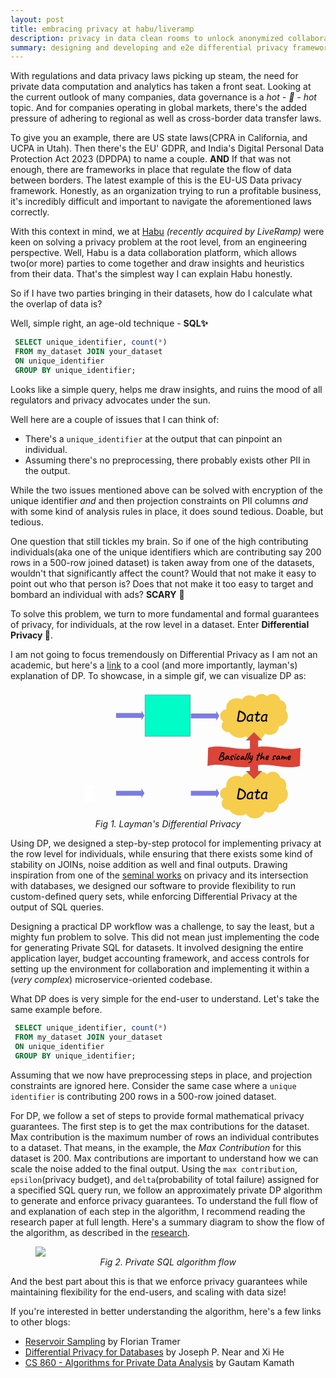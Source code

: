 ```yaml
---
layout: post
title: embracing privacy at habu/liveramp
description: privacy in data clean rooms to unlock anonymized collaboration
summary: designing and developing and e2e differential privacy framework for private analytics
---
```


With regulations and data privacy laws picking up steam, the need for private data computation and analytics has taken a front seat. Looking at the current outlook of many companies, data governance is a <i>hot - 🥵 - hot</i> topic. And for companies operating in global markets, there's the added pressure of adhering to regional as well as cross-border data transfer laws.

To give you an example, there are US state laws(CPRA in California, and UCPA in Utah). Then there's the EU' GDPR, and India's Digital Personal Data Protection Act 2023 (DPDPA) to name a couple.
<b>AND</b> If that was not enough, there are frameworks in place that regulate the flow of data between borders. The latest example of this is the EU-US Data privacy framework. Honestly, as an organization trying to run a profitable business, it's incredibly difficult and important to navigate the aforementioned laws correctly.

With this context in mind, we at [Habu](https://habu.com) <i>(recently acquired by LiveRamp)</i> were keen on solving a privacy problem at the root level, from an engineering perspective. Well, Habu is a data collaboration platform, which allows two(or more) parties to come together and draw insights and heuristics from their data. That's the simplest way I can explain Habu honestly.

So if I have two parties bringing in their datasets, how do I calculate what the overlap of data is?

Well, simple right, an age-old technique - <b>SQL✨</b>

```SQL
 SELECT unique_identifier, count(*)
 FROM my_dataset JOIN your_dataset
 ON unique_identifier
 GROUP BY unique_identifier;
```

Looks like a simple query, helps me draw insights, and ruins the mood of all regulators and privacy advocates under the sun.

Well here are a couple of issues that I can think of:

- There's a `unique_identifier` at the output that can pinpoint an individual.
- Assuming there's no preprocessing, there probably exists other PII in the output.

While the two issues mentioned above can be solved with encryption of the unique identifier <i>and</i> and then projection constraints on PII columns <i>and</i> with some kind of analysis rules in place, it does sound tedious. Doable, but tedious.

One question that still tickles my brain. So if one of the high contributing individuals(aka one of the unique identifiers which are contributing say 200 rows in a 500-row joined dataset) is taken away from one of the datasets, wouldn't that significantly affect the count? Would that not make it easy to point out who that person is? Does that not make it too easy to target and bombard an individual with ads? <b>SCARY</b> 🤯

To solve this problem, we turn to more fundamental and formal guarantees of privacy, for individuals, at the row level in a dataset. Enter <b>Differential Privacy 🥳</b>.

I am not going to focus tremendously on Differential Privacy as I am not an academic, but here's a [link](https://desfontain.es/blog/friendly-intro-to-differential-privacy.html) to a cool (and more importantly, layman's) explanation of DP. To showcase, in a simple gif, we can visualize DP as:

<figure>
                        <center>
                            <svg role="img" aria-label="Same diagram as before, duplicated, with the bottom line missing one person in the database. A double arrow labeled &quot;basically the same&quot; points to the two outputs." xmlns:dc="http://purl.org/dc/elements/1.1/" xmlns:cc="http://creativecommons.org/ns#" xmlns:rdf="http://www.w3.org/1999/02/22-rdf-syntax-ns#" xmlns:svg="http://www.w3.org/2000/svg" xmlns="http://www.w3.org/2000/svg" xmlns:xlink="http://www.w3.org/1999/xlink" xmlns:sodipodi="http://sodipodi.sourceforge.net/DTD/sodipodi-0.dtd" xmlns:inkscape="http://www.inkscape.org/namespaces/inkscape" version="1.1" viewBox="0 0 734.41882 358.09845" stroke-miterlimit="10" id="svg4123" sodipodi:docname="full-diagram.svg" inkscape:version="0.92.2pre0 (973e216, 2017-07-25)" width="734.41882" height="358.09845" style="fill:none;stroke:none;stroke-linecap:square;stroke-miterlimit:10">
                                <title>Same diagram as before, duplicated, with the bottom line missing one person in the database. A double arrow labeled &quot;basically the same &quot;points to the two outputs.</title>
                                <desc>Same diagram as before, duplicated, with the bottom line missing one person in the database. A double arrow labeled &quot;basically the same &quot;points to the two outputs.</desc>
                                <metadata id="metadata4129">
                                    <rdf:RDF>
                                        <cc:Work rdf:about="">
                                            <dc:format>image/svg+xml</dc:format>
                                            <dc:type rdf:resource="http://purl.org/dc/dcmitype/StillImage"/>
                                            <dc:title></dc:title>
                                        </cc:Work>
                                    </rdf:RDF>
                                </metadata>
                                <defs id="defs4127">
                                    <clipPath id="p.3-4">
                                        <path d="M 0,0 H 275 V 252 H 0 Z" id="path4077-0" inkscape:connector-curvature="0" style="clip-rule:evenodd"/>
                                    </clipPath>
                                </defs>
                                <sodipodi:namedview pagecolor="#ffffff" bordercolor="#666666" borderopacity="1" objecttolerance="10" gridtolerance="10" guidetolerance="10" inkscape:pageopacity="0" inkscape:pageshadow="2" inkscape:window-width="1918" inkscape:window-height="1078" id="namedview4125" showgrid="false" inkscape:zoom="1.3111111" inkscape:cx="532.33439" inkscape:cy="127.30279" inkscape:window-x="0" inkscape:window-y="0" inkscape:window-maximized="0" inkscape:current-layer="g4121" fit-margin-top="0" fit-margin-left="0" fit-margin-right="0" fit-margin-bottom="0" viewbox-x="82" viewbox-width="650"/>
                                <clipPath id="p.0">
                                    <path d="M 0,0 H 960 V 720 H 0 Z" id="path4036" inkscape:connector-curvature="0" style="clip-rule:nonzero"/>
                                </clipPath>
                                <g clip-path="url(#p.0)" id="g4121" transform="translate(-76.086586,-124.34907)">
                                    <path d="M 0,0 H 960 V 720 H 0 Z" id="path4039" inkscape:connector-curvature="0" style="fill:#000000;fill-opacity:0;fill-rule:evenodd"/>
                                    <path d="m 76.08921,124.34908 h 223.2992 V 267.11813 H 76.08921 Z" id="path4041" inkscape:connector-curvature="0" style="fill:#000000;fill-opacity:0;fill-rule:evenodd"/>
                                    <g transform="matrix(0.22307612,0,0,0.22307664,76.089214,124.34908)" id="g4048">
                                        <clipPath id="p.1">
                                            <path d="M 0,0 H 1001 V 640 H 0 Z" id="path4043" inkscape:connector-curvature="0" style="clip-rule:evenodd"/>
                                        </clipPath>
                                        <image clip-path="url(#p.1)" width="1001" height="640" x="0" y="0" preserveAspectRatio="none" xlink:href="https://desfontain.es/privacy/images/quiestce.jpeg" id="image4046" style="fill:#000000"/>
                                    </g>
                                    <path d="M 76.086586,339.67847 H 299.38579 V 482.44751 H 76.086586 Z" id="path4050" inkscape:connector-curvature="0" style="fill:#000000;fill-opacity:0;fill-rule:evenodd"/>
                                    <g transform="matrix(0.22307612,0,0,0.22307664,76.086589,339.67847)" id="g4057">
                                        <clipPath id="p.2">
                                            <path d="M 0,0 H 1001 V 640 H 0 Z" id="path4052" inkscape:connector-curvature="0" style="clip-rule:evenodd"/>
                                        </clipPath>
                                        <image clip-path="url(#p.2)" width="1001" height="640" x="0" y="0" preserveAspectRatio="none" xlink:href="https://desfontain.es/privacy/images/quiestce.jpeg" id="image4055" style="fill:#000000"/>
                                    </g>
                                    <path d="m 604.81974,178.70273 v 0 c -1.51233,-10.41394 3.45307,-20.72311 12.78925,-26.55296 9.33618,-5.82984 21.40576,-6.15791 31.08722,-0.84502 v 0 c 3.42944,-6.0551 9.70636,-10.23573 16.93207,-11.27733 7.2257,-1.04159 14.55151,1.17818 19.76159,5.98789 v 0 c 2.92145,-5.48995 8.65778,-9.17848 15.1734,-9.75675 6.51569,-0.57824 12.88855,2.03563 16.85718,6.9141 v 0 c 5.27802,-5.81934 13.67554,-8.2695 21.55884,-6.29033 7.8833,1.97917 13.83649,8.03222 15.28363,15.53996 v 0 c 6.46649,1.65271 11.8529,5.85413 14.76764,11.51872 2.91473,5.66462 3.07178,12.23673 0.43066,18.01831 v 0 c 6.36756,7.76532 7.85712,18.11251 3.91272,27.18018 -3.9444,9.06767 -12.7301,15.49351 -23.07849,16.87953 -0.0729,8.51033 -5.05414,16.31931 -13.02356,20.41701 -7.96942,4.09772 -17.68268,3.84427 -25.39587,-0.66263 -3.2854,10.1926 -12.53272,17.6922 -23.74671,19.25873 -11.21405,1.56653 -22.38446,-3.08087 -28.68524,-11.93434 -7.72339,4.3639 -16.99084,5.621 -25.71185,3.48773 -8.72095,-2.13329 -16.16077,-7.47725 -20.64124,-14.8264 v 0 c -7.89233,0.86539 -15.52319,-2.96604 -19.10534,-9.59276 -3.58216,-6.62671 -2.35303,-14.63803 3.07733,-20.05798 v 0 c -7.04022,-3.8826 -10.63251,-11.58696 -8.90375,-19.09555 1.72882,-7.50861 8.38696,-13.11998 16.50256,-13.90799 z" id="path4059" inkscape:connector-curvature="0" style="fill:#f6cd4c;fill-rule:evenodd"/>
                                    <path d="m 597.06497,212.10764 v 0 c 3.32227,1.83222 7.16028,2.66335 10.99872,2.38181 m 5.02759,27.2696 c 1.65063,-0.18098 3.26861,-0.56427 4.81219,-1.13993 m 41.53858,12.47812 c -1.16095,-1.63134 -2.133,-3.37456 -2.89954,-5.19996 m 55.3335,-2.12474 v 0 c 0.59893,-1.85826 0.98706,-3.77081 1.15777,-5.70575 m 37.26019,-14.04791 c 0.0776,-9.06056 -5.41461,-17.3565 -14.11767,-21.32448 m 33.2832,-22.73425 c -1.40942,3.08528 -3.56109,5.8222 -6.28625,7.99617 m -8.91071,-37.53403 v 0 c 0.24011,1.24591 0.35126,2.51055 0.33185,3.77639 m -37.17371,-13.02565 v 0 c -1.31659,1.45164 -2.4013,3.07382 -3.22033,4.81604 m -28.81055,-1.97402 v 0 c -0.70166,1.31851 -1.22559,2.71372 -1.55975,4.15347 m -35.13446,1.13608 v 0 c 2.04858,1.12421 3.94384,2.47731 5.64404,4.02959 m -49.5199,23.36855 v 0 c 0.20844,1.4353 0.53784,2.85292 0.98499,4.23957" id="path4061" inkscape:connector-curvature="0" style="fill:#000000;fill-opacity:0;fill-rule:evenodd"/>
                                    <path d="m 636.30257,211.8428 h -0.1875 q -0.78125,0 -1.25,-0.48437 -0.46875,-0.48438 -0.46875,-1.17188 0,-0.46875 0.5,-2.92187 l 1.375,-7.10938 q 0.46875,-2.42187 2.0625,-13.4375 l 0.39063,-2.70312 q 0.14062,-1.01563 1.10937,-1.84375 0.96875,-0.84375 1.78125,-0.84375 0.4375,0 2.9375,1.3125 2.70313,1.45312 3.20313,1.59375 5.09375,1.875 8.375,5.6875 3.29687,3.8125 3.29687,8.23437 0,4.04688 -2.40625,7.92188 -2.39062,3.875 -5.78125,5.71875 -3.39062,1.84375 -8.67187,1.84375 -1.53125,0 -3.46875,-0.53125 -1.9375,-0.51563 -2.79688,-1.26563 z m 6,-25.40625 -1.64062,11.20313 -2,10.67187 q 0.0625,0.0469 0.14062,0.0781 1.84375,1.32812 4.375,1.32812 5.01563,0 7.375,-1.79687 2.35938,-1.79688 3.60938,-4.21875 1.25,-2.42188 1.25,-4.92188 0,-2.51562 -1.40625,-4.64062 -1.39063,-2.125 -3.76563,-3.57813 -2.35937,-1.46875 -7.9375,-4.125 z m 32.16406,24.28125 q -4.21875,2.03125 -6.01562,2.03125 -7.29688,0 -7.29688,-6.95312 0,-6.46875 4.07813,-10.46875 4.09375,-4 8.98437,-4 1.89063,0 3.90625,0.96875 2.03125,0.96875 2.03125,2.25 0,0.79687 -0.53125,1.25 -0.39062,0.76562 -1.10937,4.40625 -0.70313,3.64062 -0.70313,5.25 0,1.96875 1.01563,5.42187 l 0.0781,0.3125 q -0.4375,1.82813 -2.17187,1.82813 -0.29688,0 -1.09375,-0.79688 -0.79688,-0.79687 -1.17188,-1.5 z m 1.42188,-15.1875 q -1.21875,-0.73437 -1.95313,-0.73437 -3.25,0 -6.07812,2.95312 -2.82813,2.9375 -2.82813,7.3125 0,4.29688 3.71875,4.29688 2.90625,0 5.46875,-2.15625 0.3125,-8.1875 1.67188,-11.67188 z m 16.45312,-0.34375 q -0.23437,0.9375 -0.60937,2.1875 -1.64063,5.42188 -1.64063,8.26563 0,3.35937 1.5625,3.35937 1.54688,0 2.28125,-0.95312 1.01563,-1.32813 1.875,-1.32813 0.65625,0 1.25,0.48438 0.59375,0.48437 0.59375,1.26562 0,1.71875 -2.15625,2.95313 -2.15625,1.21875 -4.29687,1.21875 -5.03125,0 -5.03125,-6.28125 0,-3.4375 1.54687,-8.39063 0.40625,-1.3125 0.78125,-2.625 -4.25,-0.20312 -4.85937,-0.70312 -0.60938,-0.5 -0.60938,-1.5625 0,-0.85938 0.57813,-1.42188 0.59375,-0.57812 1.60937,-0.57812 l 4.03125,0.32812 q 0.125,-0.51562 0.1875,-1.17187 0.0312,-0.67188 0.125,-1.48438 l 0.34375,-2.42187 q 0.10938,-0.79688 0.71875,-1.34375 0.625,-0.54688 1.46875,-0.54688 1.64063,0 1.64063,2.625 0,0.76563 -0.23438,1.98438 l -0.39062,2.35937 q 2.60937,-0.32812 2.78125,-0.32812 2.03125,0 2.79687,0.40625 0.76563,0.39062 0.76563,1.46875 0,0.95312 -0.65625,1.54687 -0.65625,0.57813 -1.57813,0.57813 l -1.92187,-0.0781 q -1.45313,0 -2.95313,0.1875 z m 21.44141,15.53125 q -4.21875,2.03125 -6.01563,2.03125 -7.29687,0 -7.29687,-6.95312 0,-6.46875 4.07812,-10.46875 4.09375,-4 8.98438,-4 1.89062,0 3.90625,0.96875 2.03125,0.96875 2.03125,2.25 0,0.79687 -0.53125,1.25 -0.39063,0.76562 -1.10938,4.40625 -0.70312,3.64062 -0.70312,5.25 0,1.96875 1.01562,5.42187 l 0.0781,0.3125 q -0.4375,1.82813 -2.17188,1.82813 -0.29687,0 -1.09375,-0.79688 -0.79687,-0.79687 -1.17187,-1.5 z m 1.42187,-15.1875 q -1.21875,-0.73437 -1.95312,-0.73437 -3.25,0 -6.07813,2.95312 -2.82812,2.9375 -2.82812,7.3125 0,4.29688 3.71875,4.29688 2.90625,0 5.46875,-2.15625 0.3125,-8.1875 1.67187,-11.67188 z" id="path4063" inkscape:connector-curvature="0" style="fill:#000000;fill-rule:nonzero"/>
                                    <path d="m 604.81711,394.03214 v 0 c -1.51233,-10.41397 3.45307,-20.72311 12.78925,-26.55298 9.33618,-5.82983 21.40576,-6.1579 31.08722,-0.845 v 0 c 3.42944,-6.05511 9.70636,-10.23575 16.93207,-11.27734 7.2257,-1.0416 14.55151,1.17819 19.76159,5.98788 v 0 c 2.92145,-5.48993 8.65778,-9.17847 15.1734,-9.75674 6.51569,-0.57825 12.88855,2.03564 16.85718,6.91409 v 0 c 5.27802,-5.81934 13.67554,-8.2695 21.55884,-6.29031 7.8833,1.97915 13.83649,8.03222 15.28363,15.53994 v 0 c 6.46649,1.65271 11.8529,5.85413 14.76764,11.51874 2.91473,5.66461 3.07178,12.23673 0.43066,18.01831 v 0 c 6.36756,7.76532 7.85712,18.11249 3.91272,27.18018 -3.9444,9.06766 -12.7301,15.4935 -23.07849,16.87952 -0.0729,8.51034 -5.05414,16.3193 -13.02356,20.41702 -7.96942,4.09769 -17.68268,3.84427 -25.39587,-0.66266 -3.2854,10.19263 -12.53272,17.69223 -23.74671,19.25876 -11.21405,1.56653 -22.38446,-3.08087 -28.68524,-11.93436 -7.72339,4.36392 -16.99084,5.621 -25.71185,3.48773 -8.72095,-2.13327 -16.16077,-7.47723 -20.64124,-14.82638 v 0 c -7.89233,0.86539 -15.52319,-2.96607 -19.10534,-9.59277 -3.58216,-6.62671 -2.35303,-14.63804 3.07733,-20.05799 v 0 c -7.04022,-3.8826 -10.63257,-11.58694 -8.90375,-19.09555 1.72882,-7.5086 8.38696,-13.11996 16.50256,-13.90799 z" id="path4065" inkscape:connector-curvature="0" style="fill:#f6cd4c;fill-rule:evenodd"/>
                                    <path d="m 597.06237,427.43705 v 0 c 3.32227,1.83218 7.16028,2.66333 10.99872,2.38181 m 5.02759,27.26959 c 1.65063,-0.181 3.26861,-0.56427 4.81219,-1.13992 m 41.53858,12.47811 c -1.16095,-1.63134 -2.133,-3.37457 -2.89954,-5.19998 m 55.3335,-2.12472 v 0 c 0.59893,-1.85825 0.98706,-3.77082 1.15777,-5.70575 m 37.26019,-14.04792 c 0.0776,-9.06054 -5.41461,-17.3565 -14.11767,-21.32449 m 33.2832,-22.73425 c -1.40942,3.0853 -3.56109,5.82223 -6.28625,7.99618 m -8.91071,-37.53402 v 0 c 0.24011,1.24591 0.35126,2.51056 0.33185,3.77639 m -37.17371,-13.02566 v 0 c -1.31659,1.45163 -2.4013,3.07382 -3.22033,4.81604 m -28.81055,-1.974 v 0 c -0.70166,1.31848 -1.22559,2.71372 -1.55975,4.15347 m -35.13446,1.13608 v 0 c 2.04858,1.12421 3.94384,2.4773 5.64404,4.02957 m -49.5199,23.36856 v 0 c 0.20844,1.43531 0.53784,2.85291 0.98499,4.23957" id="path4067" inkscape:connector-curvature="0" style="fill:#000000;fill-opacity:0;fill-rule:evenodd"/>
                                    <path d="m 636.29997,427.17219 h -0.1875 q -0.78125,0 -1.25,-0.48437 -0.46875,-0.48438 -0.46875,-1.17188 0,-0.46875 0.5,-2.92187 l 1.375,-7.10938 q 0.46875,-2.42187 2.0625,-13.4375 l 0.39063,-2.70312 q 0.14062,-1.01563 1.10937,-1.84375 0.96875,-0.84375 1.78125,-0.84375 0.4375,0 2.9375,1.3125 2.70313,1.45312 3.20313,1.59375 5.09375,1.875 8.375,5.6875 3.29687,3.8125 3.29687,8.23437 0,4.04688 -2.40625,7.92188 -2.39062,3.875 -5.78125,5.71875 -3.39062,1.84375 -8.67187,1.84375 -1.53125,0 -3.46875,-0.53125 -1.9375,-0.51563 -2.79688,-1.26563 z m 6,-25.40625 -1.64062,11.20313 -2,10.67187 q 0.0625,0.0469 0.14062,0.0781 1.84375,1.32812 4.375,1.32812 5.01563,0 7.375,-1.79687 2.35938,-1.79688 3.60938,-4.21875 1.25,-2.42188 1.25,-4.92188 0,-2.51562 -1.40625,-4.64062 -1.39063,-2.125 -3.76563,-3.57813 -2.35937,-1.46875 -7.9375,-4.125 z m 32.16406,24.28125 q -4.21875,2.03125 -6.01562,2.03125 -7.29688,0 -7.29688,-6.95312 0,-6.46875 4.07813,-10.46875 4.09375,-4 8.98437,-4 1.89063,0 3.90625,0.96875 2.03125,0.96875 2.03125,2.25 0,0.79687 -0.53125,1.25 -0.39062,0.76562 -1.10937,4.40625 -0.70313,3.64062 -0.70313,5.25 0,1.96875 1.01563,5.42187 l 0.0781,0.3125 q -0.4375,1.82813 -2.17187,1.82813 -0.29688,0 -1.09375,-0.79688 -0.79688,-0.79687 -1.17188,-1.5 z m 1.42188,-15.1875 q -1.21875,-0.73437 -1.95313,-0.73437 -3.25,0 -6.07812,2.95312 -2.82813,2.9375 -2.82813,7.3125 0,4.29688 3.71875,4.29688 2.90625,0 5.46875,-2.15625 0.3125,-8.1875 1.67188,-11.67188 z m 16.45312,-0.34375 q -0.23437,0.9375 -0.60937,2.1875 -1.64063,5.42188 -1.64063,8.26563 0,3.35937 1.5625,3.35937 1.54688,0 2.28125,-0.95312 1.01563,-1.32813 1.875,-1.32813 0.65625,0 1.25,0.48438 0.59375,0.48437 0.59375,1.26562 0,1.71875 -2.15625,2.95313 -2.15625,1.21875 -4.29687,1.21875 -5.03125,0 -5.03125,-6.28125 0,-3.4375 1.54687,-8.39063 0.40625,-1.3125 0.78125,-2.625 -4.25,-0.20312 -4.85937,-0.70312 -0.60938,-0.5 -0.60938,-1.5625 0,-0.85938 0.57813,-1.42188 0.59375,-0.57812 1.60937,-0.57812 l 4.03125,0.32812 q 0.125,-0.51562 0.1875,-1.17187 0.0312,-0.67188 0.125,-1.48438 l 0.34375,-2.42187 q 0.10938,-0.79688 0.71875,-1.34375 0.625,-0.54688 1.46875,-0.54688 1.64063,0 1.64063,2.625 0,0.76563 -0.23438,1.98438 l -0.39062,2.35937 q 2.60937,-0.32812 2.78125,-0.32812 2.03125,0 2.79687,0.40625 0.76563,0.39062 0.76563,1.46875 0,0.95312 -0.65625,1.54687 -0.65625,0.57813 -1.57813,0.57813 l -1.92187,-0.0781 q -1.45313,0 -2.95313,0.1875 z m 21.44141,15.53125 q -4.21875,2.03125 -6.01563,2.03125 -7.29687,0 -7.29687,-6.95312 0,-6.46875 4.07812,-10.46875 4.09375,-4 8.98438,-4 1.89062,0 3.90625,0.96875 2.03125,0.96875 2.03125,2.25 0,0.79687 -0.53125,1.25 -0.39063,0.76562 -1.10938,4.40625 -0.70312,3.64062 -0.70312,5.25 0,1.96875 1.01562,5.42187 l 0.0781,0.3125 q -0.4375,1.82813 -2.17188,1.82813 -0.29687,0 -1.09375,-0.79688 -0.79687,-0.79687 -1.17187,-1.5 z m 1.42187,-15.1875 q -1.21875,-0.73437 -1.95312,-0.73437 -3.25,0 -6.07813,2.95312 -2.82812,2.9375 -2.82812,7.3125 0,4.29688 3.71875,4.29688 2.90625,0 5.46875,-2.15625 0.3125,-8.1875 1.67187,-11.67188 z" id="path4069" inkscape:connector-curvature="0" style="fill:#000000;fill-rule:nonzero"/>
                                    <path d="m 299.38846,189.04987 h 70.36065 v -6.68504 l 8.40525,13.37008 -8.40525,13.37007 v -6.68502 h -70.36065 z" id="path4071" inkscape:connector-curvature="0" style="fill:#7c7ce0;fill-rule:evenodd;stroke-width:0.79288208"/>
                                    <path d="M 427.88773,353.66272 H 553.16596 V 468.46329 H 427.88773 Z" id="path4075" inkscape:connector-curvature="0" style="fill:#000000;fill-opacity:0;fill-rule:evenodd"/>
                                    <g transform="matrix(0.45555722,0,0,0.45555774,379.83689,353.66273)" id="g4082">
                                        <clipPath id="p.3">
                                            <path d="M 0,0 H 275 V 252 H 0 Z" id="path4077" inkscape:connector-curvature="0" style="clip-rule:evenodd"/>
                                        </clipPath>
                                        <image clip-path="url(#p.3)" width="275" height="252" x="0" y="0" preserveAspectRatio="none" xlink:href="https://desfontain.es/privacy/images/magic.gif" id="image4080" style="fill:#000000"/>
                                    </g>
                                    <path d="m 660.00147,264.20093 21.66931,-21.66928 21.66932,21.66928 h -10.83466 v 85.7638 h 10.83466 l -21.66932,21.66928 -21.66931,-21.66928 h 10.83466 v -85.7638 z" id="path4088" inkscape:connector-curvature="0" style="fill:#db4437;fill-rule:evenodd"/>
                                    <path d="m 660.00147,264.20093 21.66931,-21.66928 21.66932,21.66928 h -10.83466 v 85.7638 h 10.83466 l -21.66932,21.66928 -21.66931,-21.66928 h 10.83466 v -85.7638 z" id="path4090" inkscape:connector-curvature="0" style="fill-rule:evenodd;stroke:#666666;stroke-width:1;stroke-linecap:butt;stroke-linejoin:round"/>
                                    <path d="m 554.53672,285.04017 c 42.66144,-12.09317 85.32288,12.0932 127.98438,0 42.66143,-12.09317 85.32287,12.0932 127.98431,0 l -1.70062,50.79135 c -42.66144,12.09317 -85.32288,-12.09317 -127.98432,0 -42.66143,12.09317 -85.32294,-12.09317 -127.98437,0 z" id="path4092" inkscape:connector-curvature="0" style="fill:#db4437;fill-rule:evenodd"/>
                                    <path d="m 587.72404,321.45273 q -0.84375,-0.5 -1.26562,-1.0625 -0.40625,-0.5625 -0.40625,-1.07812 0,-0.67188 0.67187,-1.07813 0.125,-0.0625 0.35938,-0.0625 0.3125,0 0.67187,0.10938 0.375,0.10937 0.57813,0.29687 0.82812,0.76563 1.98437,0.76563 0.5,0 1.46875,-0.21875 1.25,-0.39063 1.96875,-0.95313 0.71875,-0.57812 1.70313,-1.79687 0.60937,-0.79688 0.90625,-1.60938 0.3125,-0.82812 0.3125,-1.5 0,-0.73437 -0.34375,-1.15625 -0.64063,-0.85937 -1.4375,-1.28125 -0.78125,-0.4375 -1.82813,-0.4375 -0.9375,0 -1.82812,0.25 l -1.85938,0.39063 q -0.125,0.0312 -0.34375,0.0469 -0.20312,0.0156 -0.59375,0.95313 -0.375,0.92187 -1.29687,3.51562 -0.67188,1.875 -1.125,2.70313 -0.45313,0.8125 -0.79688,0.8125 -0.39062,0 -0.82812,-0.70313 -0.0937,-0.15625 -0.40625,-0.64062 -0.29688,-0.48438 -0.29688,-0.9375 0,-0.21875 0.15625,-0.53125 0.15625,-0.29688 0.26563,-0.57813 0.10937,-0.29687 0.25,-0.79687 0.40625,-1.25 2.40625,-6.20313 2,-4.96875 3.125,-7.5 0.79687,-1.82812 0.48437,-1.92187 0,-0.0937 -0.10937,-0.28125 -0.0937,-0.20313 -0.0625,-0.29688 0,-0.1875 1.14062,-0.5625 1.14063,-0.39062 1.54688,-0.32812 h 0.20312 q 0.40625,0 0.40625,-0.15625 0.0625,0 0.59375,-0.0625 0.53125,-0.0625 1.14063,0 2.26562,0.1875 3.57812,1.29687 1.3125,1.09375 1.28125,3.23438 -0.0625,0.84375 -0.92187,2.28125 -0.85938,1.4375 -1.89063,2.35937 -0.51562,0.45313 -1.17187,0.95313 -0.65625,0.5 -0.84375,0.625 l 0.79687,0.28125 q 1.5,0.57812 2.32813,1.42187 0.84375,0.82813 1.1875,2.26563 0.0781,0.3125 0.0781,0.57812 0,0.70313 -0.25,1.59375 -0.23437,0.89063 -0.53125,1.5625 -0.1875,0.20313 -0.3125,0.42188 -0.125,0.21875 -0.15625,0.28125 -0.0312,0.14062 -0.57812,0.98437 -0.54688,0.84375 -0.96875,1.35938 -2.10938,1.79687 -3.48438,2.29687 -1.34375,0.60938 -3.20312,0.60938 -1.65625,0 -2.45313,-0.51563 z m 2.29688,-13.26562 q 0.32812,-0.0781 1.28125,-0.28125 0.95312,-0.20313 1.375,-0.35938 0.0625,-0.0312 0.39062,-0.20312 0.34375,-0.1875 0.70313,-0.54688 2.01562,-1.875 2.8125,-3.39062 0.79687,-1.3125 0.79687,-1.84375 0,-0.39063 -0.34375,-0.75 -0.60937,-0.70313 -2.01562,-0.70313 -0.60938,0 -1.03125,0.14063 -0.45313,0.125 -0.65625,0.29687 -0.20313,0.17188 -0.20313,0.53125 0,0.25 -0.17187,0.5625 -0.15625,0.29688 -0.34375,0.48438 -0.0312,0.20312 -0.17188,0.39062 -0.14062,0.1875 -0.21875,0.25 0,0.0781 -0.4375,0.875 -0.42187,0.79688 -0.79687,1.78125 -0.96875,2.28125 -0.96875,2.76563 z m 11.90643,10.29687 q -0.0937,-0.1875 -0.54688,-0.5 -0.45312,-0.32812 -0.45312,-0.39062 0,-0.14063 -0.14063,-0.375 -0.14062,-0.23438 -0.26562,-0.4375 -0.26563,-0.25 0.34375,-1.65625 0.60937,-1.40625 1.64062,-3.32813 0.1875,-0.1875 0.48438,-0.67187 0.3125,-0.48438 0.40625,-0.54688 0,-0.125 0.0937,-0.23437 0.0937,-0.10938 0.23437,-0.10938 l 0.25,-0.51562 q 0.125,-0.29688 1.25,-1.375 1.125,-1.09375 1.76563,-1.46875 0.59375,-0.42188 1.3125,-0.42188 0.76562,0 1.29687,0.45313 l 0.875,0.73437 q 0.95313,0.79688 1.07813,0.92188 l 1.1875,1.0625 -0.54688,1.59375 q -0.28125,0.85937 -0.28125,1.64062 0,1.20313 0.67188,2.26563 0.15625,0.34375 0.42187,0.54687 0.28125,0.1875 0.73438,0.25 0.70312,0.125 0.70312,0.70313 0,0.70312 -0.26562,1.0625 -0.25,0.34375 -0.60938,0.4375 -0.5,0.0781 -0.70312,0.0781 -0.92188,0 -1.6875,-0.48437 -0.76563,-0.48438 -1.34375,-1.64063 -0.125,-0.1875 -0.34375,-0.6875 -0.20313,-0.51562 -0.23438,-0.71875 -0.21875,0.32813 -0.73437,0.84375 -3.29688,3.32813 -5.34375,3.32813 -0.70313,0 -1.25,-0.35938 z m 1.76562,-2.65625 q 0.5,0.0625 1.98438,-1.15625 0.15625,-0.125 0.34375,-0.29687 0.1875,-0.17188 0.42187,-0.375 0.89063,-0.73438 1.39063,-1.21875 0.5,-0.5 1,-1.20313 l 0.70312,-1.15625 q -0.3125,-0.70312 -0.57812,-0.9375 -0.25,-0.25 -0.5,-0.25 -0.64063,0 -1.60938,1.14063 -0.95312,1.14062 -2.29687,3.4375 -0.35938,0.57812 -0.57813,1.20312 -0.21875,0.625 -0.28125,0.8125 z m 14.94391,3.8125 q -0.78125,0 -1.59375,-0.32812 -0.8125,-0.3125 -1.375,-0.78125 -0.5625,-0.46875 -0.5625,-0.84375 0,-0.39063 0.35938,-0.48438 l 0.15625,-0.125 q 0.0625,-0.0312 0.25,-0.0312 0.14062,-0.0312 0.32812,0.0156 0.1875,0.0469 0.3125,0.0469 0.23438,0.0625 0.67188,0.125 l 0.84375,0.0937 q 0.64062,0 1.1875,-0.125 0.5625,-0.125 0.5625,-0.28125 0,-0.10937 -0.25,-0.32812 -0.25,-0.21875 -0.54688,-0.21875 0,-0.125 -0.98437,-0.85938 -0.54688,-0.42187 -1.04688,-0.82812 -0.5,-0.42188 -0.5,-0.625 l 0.0312,-0.0625 v -0.15625 q -0.21875,0 -0.42187,-0.60938 -0.1875,-0.60937 -0.1875,-1.1875 0,-1.07812 0.95312,-2.39062 0.96875,-1.3125 2.39063,-2.35938 1.4375,-1.0625 2.71875,-1.45312 0.46875,-0.21875 1.40625,-0.21875 0.60937,0 0.82812,0.125 l 0.25,-0.0625 q 0.39063,0 1,0.64062 0.60938,0.64063 0.76563,1.01563 0,1.0625 -0.0625,1.70312 -0.0625,0.64063 -0.32813,0.64063 -0.0312,0 -0.0937,0.0312 -0.0625,0.0312 -0.0625,0.15625 0,0.45312 -0.78125,1 -0.78125,0.53125 -1.42187,0.53125 l -0.125,-0.0312 q -0.20313,-0.0312 -0.57813,-0.375 -0.35937,-0.35938 -0.35937,-0.70313 0,-0.0937 0.375,-0.51562 0.39062,-0.42188 0.65625,-0.8125 0.28125,-0.40625 0.28125,-0.85938 0,-0.15625 -0.10938,-0.20312 -0.10937,-0.0469 -0.4375,-0.0469 -1.75,0.79688 -2.51562,1.5 -0.10938,0.20313 -0.1875,0.29688 -0.0781,0.0937 -0.20313,0.0937 0,0 0,-0.0156 0,-0.0156 -0.0312,-0.0156 -0.0625,0 -0.42187,0.375 -0.34375,0.35937 -0.65625,0.84375 -0.29688,0.46875 -0.35938,0.89062 l -0.0625,0.0937 v 0.15625 q -0.0312,0.0625 -0.0312,0.26563 0,0.28125 0.25,0.59375 0.25,0.29687 1.03125,0.84375 1.4375,1.09375 1.95313,1.625 0.53125,0.51562 0.67187,0.9375 0.28125,0.57812 0.28125,1.01562 0,1.09375 -1.14062,1.6875 -1.125,0.59375 -3.07813,0.59375 z m 13.21564,-13.79687 q -0.10937,0.0937 -0.20312,0.0937 -0.125,0 -0.40625,-0.1875 -0.32813,-0.0312 -0.85938,-0.54688 -0.51562,-0.51562 -0.51562,-0.67187 -0.0312,-0.39063 0.0625,-1.10938 0.0937,-0.71875 0.35937,-1.28125 0.28125,-0.57812 0.71875,-0.60937 0.23438,0.0312 0.60938,0.14062 0.39062,0.10938 0.875,0.29688 0.59375,1.21875 0.59375,2.07812 0,1.28125 -1.23438,1.79688 z m -2.95312,13.28125 q -0.76563,0 -1.32813,-0.79688 -0.5625,-0.79687 -0.6875,-1.98437 0.125,-1.1875 0.1875,-1.73438 0.35938,-1.5625 0.89063,-3.6875 0.53125,-2.14062 0.625,-2.35937 0.15625,-0.28125 0.5,-0.28125 0.35937,0 0.78125,0.26562 0.4375,0.26563 0.73437,0.75 0.25,0.35938 0.25,0.79688 0,0.67187 -0.64062,2.82812 -0.4375,1.59375 -0.57813,2.26563 -0.125,0.67187 -0.0937,1.4375 -0.125,1.4375 -0.25,1.98437 -0.125,0.54688 -0.39062,0.51563 z m 6.8189,-0.21875 q -0.95312,0 -1.25,-0.10938 -0.28125,-0.125 -0.70312,-0.5 -0.0937,-0.23437 -0.40625,-0.60937 -0.29688,-0.39063 -0.48438,-0.57813 -0.0937,-0.35937 -0.0937,-0.82812 0,-0.84375 0.23438,-1.95313 0.23437,-1.125 0.59375,-2.04687 0.125,-0.26563 0.20312,-0.48438 0.0781,-0.21875 0.10938,-0.28125 0,-0.23437 0.8125,-1.39062 0.82812,-1.17188 1.3125,-1.625 0.21875,-0.25 0.67187,-0.53125 0.46875,-0.29688 0.82813,-0.42188 0.0937,-0.0312 0.78125,-0.28125 0.6875,-0.26562 1.26562,-0.26562 0.51563,0 1,0.20312 0.5,0.20313 0.82813,0.65625 0.82812,0.82813 0.82812,2.17188 0,0.26562 -0.0625,0.57812 -0.17187,0.64063 -0.67187,1.04688 -0.48438,0.39062 -1.03125,0.39062 -0.54688,0 -0.92188,-0.40625 -0.125,-0.32812 -0.125,-0.42187 0,-0.0937 0.125,-0.54688 0.125,-0.57812 0.125,-0.73437 0,-0.40625 -0.28125,-0.40625 -0.39062,0 -0.625,0.1875 -0.21875,0.1875 -0.82812,0.82812 -0.40625,0.45313 -0.96875,1.29688 -0.5625,0.84375 -0.875,1.60937 -0.29688,0.875 -0.40625,1.25 -0.10938,0.35938 -0.10938,0.42188 0,0.125 -0.0312,0.23437 -0.0312,0.10938 -0.0312,0.25 0,0.21875 0.0937,0.34375 0.0937,0.125 0.34375,0.26563 0.0781,0.0312 0.23438,0.125 0.15625,0.0937 0.3125,0.0937 0.20312,0 0.54687,-0.15625 0.35938,-0.17188 0.45313,-0.20313 0.40625,-0.1875 1.17187,-0.82812 l 0.78125,-0.57813 q 0.21875,-0.15625 0.39063,-0.26562 0.1875,-0.10938 0.28125,-0.15625 0.0937,-0.0469 0.0937,0.0156 0,0.125 0.0937,0.125 0.0937,0 0.21875,-0.125 0.125,-0.20312 0.45312,-0.20312 0.25,0 0.51563,0.15625 0.28125,0.14062 0.28125,0.23437 l -0.0312,0.15625 q 0,0.15625 0.15625,0.32813 0,0.125 -0.0781,0.32812 -0.0781,0.20313 -0.20312,0.34375 -0.32813,0.46875 -0.73438,0.98438 -0.39062,0.51562 -0.54687,0.70312 h -0.0312 q -0.15625,0 -0.45313,0.29688 -0.46875,0.4375 -0.82812,0.4375 -0.125,0.0625 -0.29688,0.15625 -0.15625,0.0781 -0.15625,0.17187 -0.53125,0.54688 -2.875,0.54688 z m 10.59815,-0.32813 q -0.54688,0.125 -1.3125,-0.57812 -0.76563,-0.70313 -0.90625,-1.3125 -0.0625,-0.3125 -0.0625,-0.54688 0,-1.23437 0.79687,-3.01562 0.8125,-1.78125 2.17188,-3.34375 1.35937,-1.5625 2.98437,-2.26563 0.67188,-0.35937 0.85938,-0.35937 0.20312,0 0.875,0.35937 0.64062,0.15625 1.01562,0.34375 0.39063,0.1875 0.70313,0.60938 0.42187,0.82812 0.60937,2.04687 0.20313,0.67188 0.20313,0.95313 0,0.26562 -0.20313,0.45312 -0.0312,0.0312 -0.10937,0.125 -0.0781,0.0937 -0.0781,0.15625 0,0.0469 0.0625,0.0469 0,0.0312 -0.0312,0.14062 -0.0312,0.10938 -0.125,0.29688 -0.39062,1.21875 -0.39062,1.89062 0,0.21875 0.0625,0.54688 0.32812,0.82812 0.8125,0.82812 0.4375,0 1.01562,-0.57812 0.48438,-0.3125 0.96875,-0.3125 0.28125,0 0.28125,0.15625 0.0312,0.0312 0.125,0.0937 0.0937,0.0625 0.1875,0.0625 0.14063,0 0.14063,0.29687 0,0.25 -0.125,0.67188 -0.10938,0.40625 -0.26563,0.67187 -0.21875,0.21875 -0.35937,0.39063 -0.125,0.15625 -0.125,0.25 l -0.46875,0.4375 q -0.60938,0.35937 -1.45313,0.35937 -0.85937,0 -1.375,-0.35937 -0.5,-0.34375 -0.95312,-0.875 -0.45313,-0.53125 -0.57813,-0.9375 l -0.15625,-0.32813 -0.9375,0.60938 -0.79687,0.82812 q -0.25,0.32813 -0.4375,0.32813 h -0.32813 q 0,0.21875 -0.90625,0.54687 -0.89062,0.3125 -1.39062,0.3125 z m 0.67187,-2.6875 q 0.34375,0 1.4375,-0.8125 1.10938,-0.8125 1.5,-1.29687 0.125,-0.15625 0.32813,-0.45313 0.21875,-0.3125 0.375,-0.46875 0.51562,-0.60937 0.75,-0.96875 0.25,-0.375 0.25,-0.73437 0,-0.25 -0.23438,-0.70313 -0.125,-0.39062 -0.375,-0.39062 -0.14062,0 -0.73437,0.23437 -0.60938,0.34375 -1.4375,1.4375 -0.8125,1.07813 -1.42188,2.20313 -0.60937,1.125 -0.60937,1.64062 0,0.0937 0.0625,0.1875 0.0781,0.0937 0.10937,0.125 z m 11.06427,4.21875 q -0.48437,-0.15625 -0.71875,-0.57812 -0.23437,-0.40625 -0.23437,-1.20313 0,-1.3125 0.25,-2.5625 l 0.0312,-0.25 q 0.0312,-0.20312 0.0937,-0.625 0.0625,-0.4375 0.0937,-0.25 l 0.20312,-0.85937 q 0.21875,-0.89063 0.42188,-1.65625 0.21875,-0.78125 0.34375,-1.125 l 0.34375,-1.125 q 0.96875,-3.10938 1.79687,-4.1875 0.0312,-0.125 0.0937,-0.23438 0.0625,-0.125 0.0937,-0.25 0,-0.51562 0.20313,-0.79687 0.28125,-0.48438 0.46875,-0.85938 l 0.14062,-0.35937 0.89063,-1.82813 q 0.0937,-0.3125 0.39062,-0.6875 0.3125,-0.39062 0.625,-0.53125 l -0.0312,-0.0312 q 0.17188,-0.25 0.59375,-0.4375 0.4375,-0.20312 0.75,-0.20312 0.42188,0 0.67188,0.26562 0.26562,0.25 0.26562,0.70313 v 0.3125 q 0,0.29687 -0.0469,0.45312 -0.0469,0.15625 -0.21875,0.39063 h 0.0312 q 0.0469,0.0312 -0.0469,0.20312 -0.0781,0.17188 -0.14062,0.32813 -0.21875,0.57812 -0.3125,0.64062 -0.23438,0.29688 -1.48438,2.71875 -1.23437,2.40625 -1.59375,3.32813 l -0.125,0.48437 -0.0625,0.20313 q -0.35937,0.76562 -0.39062,0.82812 l -0.51563,1.98438 -0.125,0.67187 -0.28125,0.73438 -0.1875,0.60937 q -0.0781,0.15625 -0.125,0.42188 -0.0469,0.25 -0.10937,0.3125 l -0.0312,0.15625 q -0.0312,0.125 -0.21875,0.73437 -0.29688,0.90625 -0.42188,1.5 -0.125,0.57813 -0.15625,1.25 l -0.0312,0.14063 q -0.0937,0.70312 -0.40625,1.04687 -0.29687,0.35938 -0.78125,0.21875 z m 6.82099,-0.59375 q -0.0937,0.0312 -0.26563,0.0312 -0.67187,0 -1.125,-0.76562 -0.4375,-0.78125 -0.4375,-1.96875 0,-0.625 0.125,-1.23438 0.35938,-0.9375 0.35938,-1.34375 0.0937,-0.60937 0.65625,-2.1875 0.5625,-1.59375 0.71875,-1.92187 0.125,0 0.21875,-0.20313 0.0937,-0.20312 0.0937,-0.46875 0,-0.28125 0.10937,-0.57812 0.125,-0.3125 0.25,-0.4375 0,-0.0937 0.0781,-0.34375 0.0781,-0.26563 0.0781,-0.35938 0,-0.0625 0.0781,-0.23437 0.0781,-0.1875 0.0781,-0.28125 0.51563,-0.98438 1.79688,-4.45313 1.28125,-3.48437 1.28125,-3.85937 0,-0.26563 0.1875,-0.48438 0.20312,-0.21875 0.45312,-0.21875 0.0937,-0.10937 0.40625,-0.15625 0.32813,-0.0469 0.51563,-0.0469 l 0.51562,0.51562 q 0.35938,0.32813 0.54688,0.57813 0.1875,0.25 0.1875,0.60937 0,0.57813 -0.20313,1.14063 -0.20312,0.54687 -1.20312,2.625 -0.0625,0.17187 -0.51563,1.15625 -0.3125,0.64062 -0.3125,0.73437 0,0.0937 -0.14062,0.40625 -0.125,0.29688 -0.21875,0.625 -0.25,0.51563 -0.8125,1.8125 -0.5625,1.29688 -0.5625,1.42188 0,0.34375 -0.15625,0.5 -0.0937,0 -0.125,0.15625 -0.0312,0.14062 -0.0312,0.20312 0,0.3125 -0.51563,1.70313 l -0.28125,0.92187 q -0.60937,2.07813 -0.85937,3.04688 -0.23438,0.95312 -0.23438,1.625 0,0.70312 -0.23437,1.15625 -0.21875,0.4375 -0.5,0.57812 z m 13.97729,-12.23437 q 0.29688,0.57812 0.29688,1.3125 0,0.9375 -0.42188,1.53125 -0.3125,0.45312 -0.5625,1.35937 -0.23437,0.89063 -0.45312,2.39063 -0.29688,1.21875 -0.71875,3.75 -0.5,1.34375 -0.625,2.01562 -0.0469,0.1875 -0.3125,0.79688 -0.26563,0.60937 -0.4375,0.95312 -1.4375,2.92188 -3.40625,4.39063 -1.96875,1.46875 -4.01563,1.59375 -0.51562,0.0625 -0.60937,0.0625 -0.28125,0 -0.53125,-0.0937 -0.23438,-0.0937 -0.51563,-0.25 -0.64062,-0.45313 -0.73437,-0.64063 -0.17188,-0.32812 -0.17188,-0.64062 0,-0.48438 0.45313,-0.65625 0.45312,-0.17188 1.03125,-0.17188 0.21875,0.125 0.76562,0.125 0.54688,0 0.64063,-0.125 0.0625,-0.0625 0.375,-0.21875 0.32812,-0.14062 0.73437,-0.23437 1.0625,-0.51563 1.625,-1.03125 0.5625,-0.5 1.23438,-1.625 0.79687,-1.21875 1.04687,-2.20313 0.42188,-1.0625 1,-3.14062 l -0.0312,0.0312 q -0.17187,0.1875 -0.8125,0.5625 -0.625,0.375 -0.76562,0.375 -0.0312,0 -0.0937,0.0312 -0.0625,0.0312 -0.0625,0.125 0,0.125 -0.82813,0.40625 -0.82812,0.26562 -1.0625,0.26562 -0.3125,0 -0.6875,-0.34375 -0.35937,-0.35937 -0.53125,-0.65625 -0.125,-0.28125 -0.46875,-0.57812 -0.39062,-0.375 -0.57812,-0.67188 -0.1875,-0.3125 -0.1875,-0.73437 0,-0.21875 0.0312,-0.34375 0.375,-1.4375 1.40625,-4.42188 1.04687,-3 1.53125,-3.73437 0.125,-0.20313 0.46875,-0.32813 0.35937,-0.125 0.71875,-0.125 0.64062,0 0.85937,0.375 0.39063,0.54688 0.39063,0.9375 0,0.4375 -0.45313,1.3125 -0.125,0.34375 -0.32812,0.76563 -0.1875,0.42187 -0.1875,0.51562 -0.0312,0.125 -0.1875,0.78125 -0.15625,0.65625 -0.28125,0.65625 -0.20313,0.1875 -0.4375,1.32813 -0.23438,1.14062 -0.23438,1.8125 0,0.375 0.0937,0.375 0.85938,0 1.65625,-0.45313 0.79688,-0.46875 1.67188,-1.5 0.125,-0.79687 0.35937,-1.71875 0.25,-0.9375 0.34375,-1.25 0.57813,-1.98437 0.76563,-3.20312 0.1875,-0.45313 0.28125,-0.53125 0.0937,-0.0781 0.42187,-0.0781 0.39063,0 0.84375,0.23438 0.46875,0.21875 0.6875,0.53125 z m 11.99976,13.79687 q -1.25,-0.0312 -1.78125,-0.59375 -0.51563,-0.5625 -0.51563,-1.57812 0,-0.26563 0.0625,-0.84375 0.125,-0.4375 0.1875,-0.89063 0.15625,-0.70312 0.32813,-0.82812 0.0312,-0.0312 0.0625,-0.125 0.0312,-0.10938 -0.0625,-0.17188 0,-0.40625 0.28125,-1.14062 0.0625,-0.23438 0.15625,-0.45313 0.0937,-0.21875 0.14062,-0.28125 -0.0781,-0.0781 -0.0781,-0.20312 0,-0.15625 0.17187,-0.3125 0.1875,-0.15625 0.26563,-0.28125 0.0781,-0.14063 -0.0156,-0.26563 -0.0625,-0.15625 0.60938,-1.4375 0.42187,-0.82812 0.45312,-0.9375 -0.0312,-0.0937 0.45313,-1.17187 0.5,-1.09375 0.79687,-1.64063 0.28125,-0.15625 -0.23437,-0.21875 -0.51563,-0.0625 -1.25,-0.0312 -1.04688,-0.0312 -1.625,-0.10937 -0.57813,-0.0937 -0.9375,-0.28125 -0.21875,-0.21875 -0.21875,-0.57813 0,-0.40625 0.29687,-0.75 0.3125,-0.35937 0.76563,-0.39062 0.82812,-0.0312 2.5625,-0.23438 l 1.625,-0.125 0.0937,-0.54687 q 0.15625,-0.28125 0.29687,-0.48438 0.15625,-0.21875 0.20313,-0.375 0.0469,-0.15625 0.0781,-0.48437 0.0937,-0.125 0.32813,-0.625 0.25,-0.51563 0.3125,-1 0.35937,-0.60938 0.65625,-1.17188 0.29687,-0.5625 0.375,-0.65625 0.5625,-0.85937 1.26562,-0.85937 0.39063,0 0.8125,0.25 0.40625,0.29687 0.625,0.51562 0.23438,0.21875 0.23438,0.60938 0,0.28125 -0.29688,0.82812 -0.125,0.25 -0.375,1.03125 -0.21875,0.28125 -0.48437,0.78125 -0.25,0.5 -0.34375,0.9375 -0.0625,0.15625 -0.20313,0.4375 -0.125,0.26563 -0.17187,0.3125 -0.0469,0.0469 -0.14063,0.0469 0.0312,0.20312 0.125,0.26562 0.0937,0.0625 0.32813,0.0625 0.15625,0 0.39062,-0.0312 0.25,-0.0312 0.59375,-0.0312 0.32813,-0.0312 0.5625,-0.0937 0.23438,-0.0625 0.46875,-0.0625 0.125,0 0.375,0.0937 0.15625,0.1875 0.15625,0.73438 0,0.40625 -0.125,0.78125 -0.125,0.375 -0.3125,0.46875 -0.15625,0.0312 -0.70312,0.1875 -0.54688,0.15625 -1.1875,0.1875 l -1.70313,0.15625 -0.53125,1.09375 q -0.23437,0.39062 -0.39062,0.75 -0.15625,0.34375 -0.21875,0.40625 0,0.15625 -0.26563,0.64062 -0.25,0.48438 -0.375,0.76563 -0.17187,0.45312 -0.39062,0.89062 -0.21875,0.42188 -0.28125,0.54688 -0.0937,0 -0.125,0.0469 -0.0156,0.0469 -0.0156,0.14063 l 0.0781,0.26562 q 0,0.15625 -0.17188,0.3125 -0.125,0.0625 -0.23437,0.23438 -0.10938,0.15625 -0.14063,0.21875 0.0625,0.0625 0.0625,0.15625 0,0.23437 -0.21875,0.57812 0,0.54688 -0.45312,1.625 0.0312,0.57813 0.0625,0.75 0.0312,0.15625 0.15625,0.125 h 0.15625 l 0.70312,-0.0312 q 0.23438,-0.0937 0.10938,0.48438 -0.10938,0.5625 -0.54688,1.75 -0.48437,0.73437 -1.01562,1.29687 -0.51563,0.5625 -0.6875,0.5625 z m 8.84204,-3.14062 q -0.57813,-0.0937 -1.0625,-0.64063 -0.48438,-0.54687 -0.48438,-1.25 0,-0.76562 0.96875,-3.9375 0.15625,-0.82812 0.70313,-2.14062 0.1875,-0.54688 0.21875,-0.64063 0.57812,-1.92187 1.57812,-4.70312 l 0.28125,-0.76563 q 1.125,-3.04687 1.34375,-3.71875 l 0.51563,-1.40625 q 0,-0.25 0.35937,-0.48437 0.375,-0.25 0.625,-0.25 0.51563,0 0.98438,0.67187 0.48437,0.67188 0.51562,1.40625 0,0.39063 -0.15625,0.70313 -0.73437,1.60937 -1.82812,4.96875 -0.46875,1.40625 -0.95313,2.67187 -0.48437,1.26563 -0.76562,1.8125 l -0.35938,0.70313 -0.4375,1.6875 q 0,0.0937 -0.0312,0.17187 -0.0312,0.0625 -0.0312,0.0937 0,0.0937 0.0312,0.0937 l 0.53125,-0.54687 q 0.9375,-0.92188 2.21875,-1.89063 1.04688,-0.73437 1.07813,-0.82812 0.0312,-0.0937 0.26562,-0.29688 l 0.3125,-0.25 q 1.03125,-0.73437 2.21875,-0.73437 0.34375,0 0.82813,0.35937 0.48437,0.34375 0.8125,0.96875 0.34375,0.625 0.34375,1.32813 v 0.25 0.23437 q 0,0.79688 -0.3125,2.09375 -0.29688,1.29688 -0.32813,1.48438 0.15625,0 0.46875,-0.0625 0.48438,0 0.6875,0.0937 0.21875,0.0937 0.375,0.26562 0.15625,0.15625 0.28125,0.1875 0.0625,0.0625 0.0625,0.1875 0,0.73438 -0.79687,1.28125 -0.79688,0.54688 -1.53125,0.60938 -0.89063,0 -1.4375,-0.67188 -0.54688,-0.67187 -0.54688,-1.64062 0,-0.375 0.0312,-0.75 0.0312,-0.39063 0.0625,-0.6875 0.0937,-0.64063 0.0937,-1.01563 0,-0.42187 -0.0781,-0.5625 -0.0781,-0.14062 -0.26563,-0.14062 -0.64062,0 -2.23437,1.17187 -1.57813,1.15625 -3.20313,3.01563 -1.03125,1.5 -1.95312,1.5 z m 17.8548,1.21875 q -1.82813,0 -2.95313,-1.01563 -1.10937,-1.03125 -1.10937,-2.92187 0,-0.73438 0.0937,-1.625 0.0625,-0.78125 0.625,-2.125 0.5625,-1.34375 1.53125,-2.60938 0.96875,-1.28125 2.28125,-1.89062 0.60937,-0.29688 1.03125,-0.40625 0.42187,-0.10938 0.95312,-0.10938 1.3125,0 2.125,0.48438 0.82813,0.46875 1.15625,1.07812 0.34375,0.60938 0.34375,1.0625 v 0.15625 0.0937 q 0,0.39063 -0.45312,1.42188 -0.45313,1.01562 -1.42188,1.92187 -0.96875,0.89063 -2.51562,0.98438 -0.76563,0 -1.48438,-0.14063 -0.71875,-0.15625 -0.90625,-0.15625 -0.48437,0 -0.60937,0.35938 -0.125,0.34375 -0.125,1.1875 0.0937,0.89062 0.48437,1.25 0.40625,0.34375 1.17188,0.34375 0.39062,0 0.89062,-0.21875 0.51563,-0.26563 1.21875,-0.8125 0.39063,-0.3125 0.60938,-0.4375 0.21875,-0.125 0.54687,-0.125 0.28125,0 0.67188,0.39062 0.39062,0.375 0.42187,0.71875 -0.0781,0.39063 -0.71875,1.15625 -0.625,0.76563 -1.65625,1.375 -1.03125,0.60938 -2.20312,0.60938 z m 1.10937,-7.71875 q 0.60938,0 0.84375,-0.125 0.3125,-0.15625 0.96875,-0.8125 0.65625,-0.65625 0.6875,-0.90625 0,-0.32813 -0.28125,-0.53125 -0.26562,-0.20313 -0.73437,-0.28125 h -0.35938 q -0.42187,0 -1.20312,0.70312 -0.78125,0.6875 -1.35938,1.57813 0.0312,0.15625 0.48438,0.26562 0.45312,0.10938 0.95312,0.10938 z m 16.38513,7.90625 q -0.98437,0 -1.85937,-0.4375 -0.85938,-0.45313 -1.375,-1.14063 -0.5,-0.6875 -0.5,-1.35937 0,-0.54688 0.4375,-0.54688 0.29687,0.0625 0.67187,0.35938 0.48438,0.28125 0.8125,0.4375 0.34375,0.15625 0.70313,0.15625 0.53125,0 0.9375,-0.17188 0.40625,-0.17187 0.46875,-0.53125 0,-0.125 -0.14063,-0.54687 -0.125,-0.4375 -0.3125,-0.79688 -0.70312,-1.04687 -0.95312,-2.04687 -0.23438,-1.01563 -0.29688,-2.35938 0,-0.73437 1.0625,-1.75 1.07813,-1.03125 2.5,-1.82812 1.4375,-0.8125 2.32813,-0.90625 1.76562,0 2.10937,0.29687 0.45313,0.34375 0.82813,1.14063 0.39062,0.79687 0.39062,1.34375 0,0.23437 -0.21875,0.57812 -0.20312,0.32813 -0.26562,0.42188 l -0.28125,0.4375 -0.21875,0.48437 q -0.0781,0.15625 -0.21875,0.48438 -0.14063,0.3125 -0.25,0.39062 -0.10938,0.0625 -0.34375,0.0156 -0.53125,0 -0.98438,-0.46875 -0.45312,-0.48438 -0.45312,-1.0625 0,-0.40625 0.28125,-0.82813 0.29687,-0.42187 0.29687,-0.48437 0,-0.125 -0.28125,-0.125 -0.42187,0 -1.29687,0.42187 -0.85938,0.40625 -1.53125,1.09375 -0.67188,0.6875 -0.67188,1.53125 0,0.4375 0.17188,1.03125 0.1875,0.59375 0.40625,0.98438 0.26562,0.25 0.75,1.51562 0.5,1.26563 0.5,2 0,1.125 -0.84375,1.70313 -0.84375,0.5625 -2.35938,0.5625 z m 11.04377,-0.64063 q -0.3125,0.0625 -0.57813,0.0625 -0.40625,0 -0.76562,-0.0781 -0.34375,-0.0781 -0.34375,-0.20313 0,-0.0937 -0.0469,-0.125 -0.0312,-0.0312 -0.125,-0.0312 -0.0937,-0.0937 -0.4375,-0.32812 -0.32812,-0.25 -0.54687,-0.34375 -0.39063,-0.54688 -0.39063,-1.1875 0,-0.60938 0.39063,-1.95313 0.0312,-1.25 0.90625,-2.79687 0.875,-1.54688 2.125,-2.875 1.25,-1.32813 2.25,-1.90625 0.46875,-0.48438 1.34375,-0.48438 0.67187,0 1.1875,0.28125 0.40625,0.26563 1.03125,1.09375 0.625,0.82813 0.9375,1.5 0.0781,0.23438 0.1875,0.625 0.10937,0.375 0.10937,0.92188 l -0.0625,0.89062 q -0.39062,1.3125 -0.39062,2.35938 -0.0625,0.45312 0.0625,0.73437 0.14062,0.26563 0.35937,0.26563 0.15625,0 0.34375,-0.0937 0.20313,-0.0937 0.45313,-0.0937 0.42187,0 0.70312,0.25 0.29688,0.25 0.29688,0.64062 0,0.3125 -0.17188,0.60938 -0.28125,0.64062 -1.0625,1.15625 -0.78125,0.5 -1.45312,0.5 -0.54688,0 -1.04688,-0.5625 -0.5,-0.57813 -0.78125,-1.51563 l -0.1875,-0.73437 -1.15625,1.0625 -0.73437,0.73437 q -0.51563,0.51563 -0.57813,0.60938 -0.15625,0.25 -0.5625,0.48437 -0.40625,0.21875 -1.26562,0.53125 z m 0.85937,-3.0625 q 0.57813,-0.32812 0.96875,-0.79687 0.40625,-0.48438 1.01563,-1.34375 0.14062,-0.20313 0.26562,-0.40625 0.125,-0.20313 0.3125,-0.4375 0.54688,-0.73438 0.78125,-1.17188 0.25,-0.45312 0.375,-0.96875 -0.125,-0.42187 -0.375,-0.78125 -0.23437,-0.375 -0.42187,-0.40625 -0.90625,0 -2.4375,2.10938 -0.15625,0.23437 -0.5,0.8125 -0.32813,0.5625 -0.42188,0.76562 -0.17187,0.21875 -0.4375,1.07813 -0.26562,0.84375 -0.26562,1.09375 0,0.70312 0.40625,0.70312 0.32812,0 0.73437,-0.25 z m 25.32318,0.92188 q 0.21875,0.32812 0.21875,0.60937 0,0.32813 -0.23437,0.57813 -0.21875,0.25 -0.375,0.25 -0.76563,0 -1.71875,-0.35938 -0.9375,-0.375 -0.9375,-1.07812 v -1.98438 q 0,-1.28125 -0.21875,-1.46875 -0.48438,-0.25 -1.28125,0.71875 -0.79688,0.96875 -1.95313,2.89063 -0.45312,0.70312 -0.78125,1.01562 -0.3125,0.29688 -0.5625,0.29688 -0.21875,0 -0.39062,-0.125 -0.98438,-0.28125 -0.98438,-1.125 0,-0.0937 0.0625,-0.40625 0.28125,-1 0.60938,-2.20313 0.34375,-1.21875 0.54687,-2.09375 -0.0937,-0.1875 -0.32812,-0.1875 -0.3125,0 -0.73438,0.32813 -0.125,0.0937 -0.46875,0.29687 -0.32812,0.20313 -0.67187,0.54688 -0.32813,0.32812 -0.6875,0.90625 -0.125,0.23437 -0.4375,0.67187 -1.60938,2.4375 -1.95313,2.75 -0.17187,0.45313 -0.3125,0.64063 -0.14062,0.17187 -0.32812,0.17187 -0.125,0 -0.32813,-0.10937 -0.60937,-0.28125 -0.98437,-0.8125 -0.35938,-0.53125 -0.35938,-1.26563 0,-0.46875 0.28125,-1.90625 0.29688,-1.45312 0.65625,-2.70312 0.25,-0.5 0.39063,-1.0625 0.14062,-0.5625 0.14062,-0.78125 0.10938,-0.60938 0.39063,-1.64063 0.28125,-1.04687 0.42187,-1.15625 0.1875,-0.1875 0.70313,-0.1875 0.34375,0 0.65625,0.14063 0.32812,0.125 0.45312,0.375 0.42188,0.48437 0.42188,1.3125 0,0.76562 -0.3125,1.625 -0.32813,0.73437 -0.8125,2.15625 0,0 0.0625,-0.0781 0.78125,-1.07812 1.98437,-2.42187 0.57813,-0.64063 1.29688,-0.98438 0.71875,-0.35937 1.17187,-0.35937 0.76563,0.125 1.29688,0.75 0.53125,0.625 0.65625,1.70312 0,0.39063 -0.0625,0.95313 -0.0625,0.5625 -0.0937,0.71875 0.125,-0.15625 0.65625,-0.78125 0.53125,-0.625 1.29687,-1.29688 0.70313,-0.54687 1.3125,-0.54687 0.5,0 0.89063,0.42187 0.70312,0.40625 1.09375,1.34375 0.40625,0.92188 0.40625,2.10938 0,0.40625 -0.0312,0.64062 -0.0312,0.21875 -0.0312,0.64063 0,0.4375 0.0937,0.84375 0.10937,0.40625 0.20312,0.71875 z m 4.44238,2.3125 q -1.0625,-0.42188 -1.5625,-1.29688 -0.48437,-0.89062 -0.48437,-2.29687 0,-0.3125 0.0625,-1.15625 0.0312,-0.25 0.0312,-0.59375 0,-0.54688 -0.125,-0.8125 -0.125,-0.28125 -0.45313,-0.57813 -0.0937,-0.0937 -0.45312,-0.40625 -0.34375,-0.32812 -0.3125,-0.48437 v -0.0937 q 0,-0.21875 0.10937,-0.48438 0.10938,-0.28125 0.21875,-0.34375 0.0937,-0.0312 0.375,-0.1875 0.29688,-0.17187 0.45313,-0.10937 0.125,0 0.39062,0.17187 0.28125,0.15625 0.28125,0.28125 0.1875,0.39063 0.98438,-1.25 0.45312,-0.67187 1.21875,-1.32812 0.76562,-0.65625 1.40625,-1 0.23437,-0.10938 1.01562,-0.28125 0.78125,-0.17188 1.23438,-0.17188 0.5,0 1.1875,0.42188 0.6875,0.40625 1.14062,0.89062 0.67188,0.48438 0.67188,1.82813 0,0.79687 -0.25,1.375 -0.125,0.46875 -1.26563,1.45312 -1.14062,0.96875 -1.84375,1.26563 -0.70312,0.15625 -1.5625,0.15625 -0.875,0 -1.1875,-0.15625 -0.21875,-0.125 -0.375,0.10937 -0.14062,0.23438 -0.23437,1.07813 l -0.0312,0.3125 q 0,0.35937 0.15625,0.67187 0.23437,0.39063 0.42187,0.54688 0.1875,0.15625 0.57813,0.15625 l 0.28125,-0.0312 q 0.35937,-0.0312 0.75,-0.34375 0.40625,-0.32813 0.95312,-0.875 0.57813,-0.54688 0.67188,-0.64063 0.15625,-0.3125 0.85937,-0.3125 0.28125,0 0.73438,0.0937 0.32812,0.25 0.32812,0.64063 0,0.54687 -0.51562,1.46875 -0.15625,0.32812 -0.98438,1.09375 -0.8125,0.76562 -1.29687,1.04687 -0.85938,0.48438 -1.90625,0.48438 -0.8125,0 -1.67188,-0.3125 z m 2.375,-7.20313 q 0.76563,-0.20312 1.1875,-0.46875 0.4375,-0.26562 1.01563,-1.07812 0.25,-0.76563 0.0937,-0.92188 -0.1875,-0.1875 -0.45313,-0.1875 -0.3125,0 -0.76562,0.34375 -0.3125,0.0937 -0.875,0.59375 -0.5625,0.5 -0.95313,0.96875 -0.375,0.45313 -0.21875,0.54688 -0.0625,0.10937 0.3125,0.15625 0.39063,0.0469 0.65625,0.0469 z" id="path4094" inkscape:connector-curvature="0" style="fill:#000000;fill-rule:nonzero"/>
                                    <path d="M 427.809,138.3307 H 553.08723 V 253.13125 H 427.809 Z" id="path4100" inkscape:connector-curvature="0" style="fill:#000000;fill-opacity:0;fill-rule:evenodd"/>
                                    <path d="M 379.751,138.43701 H 505.04235 V 253.24016 H 379.751 Z" id="path4109" inkscape:connector-curvature="0" style="fill:#00fdc8;fill-rule:evenodd"/>
                                    <path d="M 379.751,138.43701 H 505.04235 V 253.24016 H 379.751 Z" id="path4111" inkscape:connector-curvature="0" style="fill-rule:evenodd;stroke:#666666;stroke-width:1;stroke-linecap:butt;stroke-linejoin:round"/>
                                    <path d="m 299.38583,404.37924 h 70.36065 v -6.68504 l 8.40525,13.37008 -8.40525,13.37007 v -6.68502 h -70.36065 z" id="path4071-3" inkscape:connector-curvature="0" style="fill:#7c7ce0;fill-rule:evenodd;stroke-width:0.79288208"/>
                                    <path d="m 506.71874,190.09462 h 70.36065 v -6.68504 l 8.40525,13.37008 -8.40525,13.37007 v -6.68502 h -70.36065 z" id="path4071-6" inkscape:connector-curvature="0" style="fill:#7c7ce0;fill-rule:evenodd;stroke-width:0.79288208"/>
                                    <path d="m 506.71875,404.41666 h 70.36065 v -6.68504 l 8.40525,13.37008 -8.40525,13.37007 v -6.68502 h -70.36065 z" id="path4071-6-7" inkscape:connector-curvature="0" style="fill:#7c7ce0;fill-rule:evenodd;stroke-width:0.79288208"/>
                                    <flowRoot xml:space="preserve" id="flowRoot4272" style="font-style:normal;font-variant:normal;font-weight:normal;font-stretch:normal;font-size:26.66666603px;line-height:1.25;font-family:'Comic Sans MS';-inkscape-font-specification:'Comic Sans MS';text-align:center;letter-spacing:0px;word-spacing:0px;text-anchor:middle;fill:#000000;fill-opacity:1;stroke:none">
                                        <flowRegion id="flowRegion4274" style="font-style:normal;font-variant:normal;font-weight:normal;font-stretch:normal;font-size:26.66666603px;font-family:'Comic Sans MS';-inkscape-font-specification:'Comic Sans MS';text-align:center;text-anchor:middle">
                                            <rect id="rect4276" width="125.97456" height="90.782555" x="379.06781" y="162.45763" style="font-style:normal;font-variant:normal;font-weight:normal;font-stretch:normal;font-size:26.66666603px;font-family:'Comic Sans MS';-inkscape-font-specification:'Comic Sans MS';text-align:center;text-anchor:middle"/>
                                        </flowRegion>
                                        <flowPara id="flowPara4278">Some process</flowPara>
                                    </flowRoot>
                                    <g transform="matrix(0.45555722,0,0,0.45555774,379.751,138.43701)" id="g4082-1" inkscape:transform-center-x="-34.322034" inkscape:transform-center-y="102.9661">
                                        <clipPath id="clipPath4292">
                                            <path d="M 0,0 H 275 V 252 H 0 Z" id="path4290" inkscape:connector-curvature="0" style="clip-rule:evenodd"/>
                                        </clipPath>
                                        <image clip-path="url(#p.3-4)" width="275" height="252" x="0" y="0" preserveAspectRatio="none" xlink:href="https://desfontain.es/privacy/images/magic.gif" id="image4080-3" style="fill:#000000"/>
                                    </g>
                                    <rect style="fill:#ffffff" id="rect148" width="28.983051" height="45.762711" x="212.03391" y="388.22034"/>
                                </g>
                            </svg>
                        </center>
                    <figcaption align=center><i>Fig 1. Layman's Differential Privacy</i></figcaption>
</figure>

Using DP, we designed a step-by-step protocol for implementing privacy at the row level for individuals, while ensuring that there exists some kind of stability on JOINs, noise addition as well and final outputs. Drawing inspiration from one of the [seminal works](https://arxiv.org/pdf/1909.01917) on privacy and its intersection with databases, we designed our software to provide flexibility to run custom-defined query sets, while enforcing Differential Privacy at the output of SQL queries.

Designing a practical DP workflow was a challenge, to say the least, but a mighty fun problem to solve. This did not mean just implementing the code for generating Private SQL for datasets. It involved designing the entire application layer, budget accounting framework, and access controls for setting up the environment for collaboration and implementing it within a (<i>very complex</i>) microservice-oriented codebase.

What DP does is very simple for the end-user to understand. Let's take the same example before.

```SQL
 SELECT unique_identifier, count(*)
 FROM my_dataset JOIN your_dataset
 ON unique_identifier
 GROUP BY unique_identifier;
```

Assuming that we now have preprocessing steps in place, and projection constraints are ignored here. Consider the same case where a `unique identifier` is contributing 200 rows in a 500-row joined dataset.

For DP, we follow a set of steps to provide formal mathematical privacy guarantees. The first step is to get the max contributions for the dataset. Max contribution is the maximum number of rows an individual contributes to a dataset. That means, in the example, the <i>Max Contribution</i> for this dataset is 200. Max contributions are important to understand how we can scale the noise added to the final output. Using the `max contribution`, `epsilon`(privacy budget), and `delta`(probability of total failure) assigned for a specified SQL query run, we follow an approximately private DP algorithm to generate and enforce privacy guarantees. To understand the full flow of and explanation of each step in the algorithm, I recommend reading the research paper at full length. Here's a summary diagram to show the flow of the algorithm, as described in the [research](https://arxiv.org/pdf/1909.01917).

<figure id="fig1">
<img src="https://github.com/swadhinroutray/swadhinroutray.github.io/blob/master/_posts/_images/private-sql-flow.png" >
 <figcaption align=center><i>Fig 2. Private SQL algorithm flow</i></figcaption>
</figure>

And the best part about this is that we enforce privacy guarantees while maintaining flexibility for the end-users, and scaling with data size!

If you're interested in better understanding the algorithm, here's a few links to other blogs:

- [Reservoir Sampling](https://florian.github.io/reservoir-sampling/) by Florian Tramer
- [Differential Privacy for Databases](https://dpfordb.github.io/dpfordb.pdf) by Joseph P. Near and Xi He
- [CS 860 - Algorithms for Private Data Analysis](http://www.gautamkamath.com/courses/CS860-fa2022.html) by Gautam Kamath
